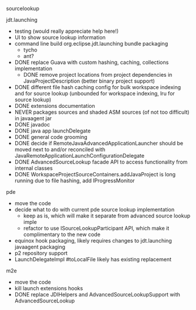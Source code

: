 sourcelookup


jdt.launching
* testing (would really appreciate help here!)
* UI to show source lookup information
* command line build org.eclipse.jdt.launching bundle packaging
  * tycho
  * ant?
* DONE replace Guava with custom hashing, caching, collections implementation
  * DONE remove project locations from project dependencies in JavaProjectDescription (better binary project support)
* DONE different file hash caching config for bulk workspace indexing and for source lookup (unbounded for workspace indexing, lru for source lookup)
* DONE extensions documentation
* NEVER packages sources and shaded ASM sources (of not too difficult) in javaagent jar
* DONE javadoc 
* DONE java app launchDelegate
* DONE general code grooming
* DONE decide if RemoteJavaAdvancedApplicationLauncher should be moved next to and/or reconciled with JavaRemoteApplicationLaunchConfigurationDelegate
* DONE AdvancedSourceLookup facade API to access functionality from internal classes
* DONE WorkspaceProjectSourceContainers.addJavaProject is long running due to file hashing, add IProgressMonitor


pde
* move the code
* decide what to do with current pde source lookup implementation
  * keep as is, which will make it separate from advanced source lookup imple
  * refactor to use ISourceLookupParticipant API, which make it complimentary to the new code
* equinox hook packaging, likely requires changes to jdt.launching javaagent packaging
* p2 repository support
* LaunchDelegateImpl #toLocalFile likely has existing replacement


m2e
* move the code
* kill launch extensions hooks
* DONE replace JDIHelpers and AdvancedSourceLookupSupport with AdvancedSourceLookup
